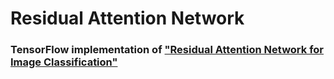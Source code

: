 # Residual Attention Network

### TensorFlow implementation of ["Residual Attention Network for Image Classification"](https://arxiv.org/pdf/1704.06904.pdf)

